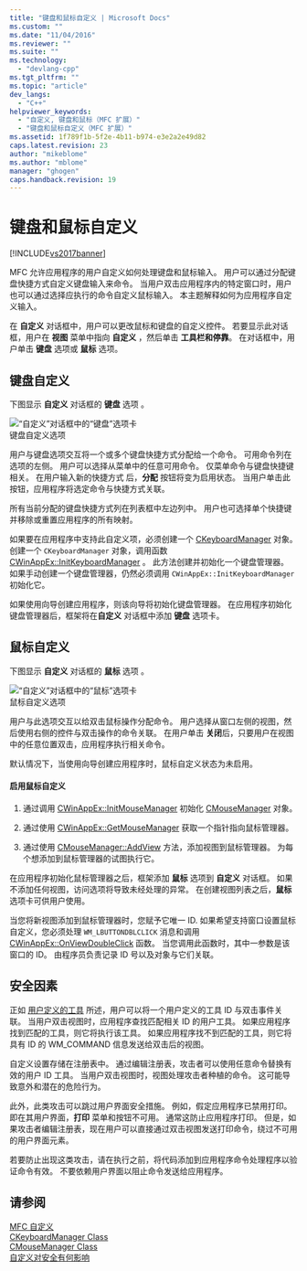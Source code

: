 ```yaml
---
title: "键盘和鼠标自定义 | Microsoft Docs"
ms.custom: ""
ms.date: "11/04/2016"
ms.reviewer: ""
ms.suite: ""
ms.technology: 
  - "devlang-cpp"
ms.tgt_pltfrm: ""
ms.topic: "article"
dev_langs: 
  - "C++"
helpviewer_keywords: 
  - "自定义, 键盘和鼠标（MFC 扩展）"
  - "键盘和鼠标自定义（MFC 扩展）"
ms.assetid: 1f789f1b-5f2e-4b11-b974-e3e2a2e49d82
caps.latest.revision: 23
author: "mikeblome"
ms.author: "mblome"
manager: "ghogen"
caps.handback.revision: 19
---
```

# 键盘和鼠标自定义
[!INCLUDE[vs2017banner](../assembler/inline/includes/vs2017banner.md)]

MFC 允许应用程序的用户自定义如何处理键盘和鼠标输入。  用户可以通过分配键盘快捷方式自定义键盘输入来命令。  当用户双击应用程序内的特定窗口时，用户也可以通过选择应执行的命令自定义鼠标输入。  本主题解释如何为应用程序自定义输入。  
  
 在 **自定义** 对话框中，用户可以更改鼠标和键盘的自定义控件。  若要显示此对话框，用户在 **视图** 菜单中指向 **自定义** ，然后单击 **工具栏和停靠**。  在对话框中，用户单击 **键盘** 选项或 **鼠标** 选项。  
  
## 键盘自定义  
 下图显示 **自定义** 对话框的 **键盘** 选项 。  
  
 ![“自定义”对话框中的“键盘”选项卡](../mfc/media/mfcnextkeyboardtab.png "MFCNextKeyboardTab")  
键盘自定义选项  
  
 用户与键盘选项交互将一个或多个键盘快捷方式分配给一个命令。  可用命令列在选项的左侧。  用户可以选择从菜单中的任意可用命令。  仅菜单命令与键盘快捷键相关。  在用户输入新的快捷方式 后，**分配** 按钮将变为启用状态。  当用户单击此按钮，应用程序将选定命令与快捷方式关联。  
  
 所有当前分配的键盘快捷方式列在列表框中左边列中。  用户也可选择单个快捷键并移除或重置应用程序的所有映射。  
  
 如果要在应用程序中支持此自定义项，必须创建一个 [CKeyboardManager](../mfc/reference/ckeyboardmanager-class.md) 对象。  创建一个 `CKeyboardManager` 对象，调用函数 [CWinAppEx::InitKeyboardManager](../Topic/CWinAppEx::InitKeyboardManager.md) 。  此方法创建并初始化一个键盘管理器。  如果手动创建一个键盘管理器，仍然必须调用 `CWinAppEx::InitKeyboardManager` 初始化它。  
  
 如果使用向导创建应用程序，则该向导将初始化键盘管理器。  在应用程序初始化键盘管理器后，框架将在**自定义** 对话框中添加 **键盘** 选项卡。  
  
## 鼠标自定义  
 下图显示 **自定义** 对话框的 **鼠标** 选项 。  
  
 ![“自定义”对话框中的“鼠标”选项卡](../mfc/media/mfcnextmousetab.png "MFCNextMouseTab")  
鼠标自定义选项  
  
 用户与此选项交互以给双击鼠标操作分配命令。  用户选择从窗口左侧的视图，然后使用右侧的控件与双击操作的命令关联。  在用户单击 **关闭**后，只要用户在视图中的任意位置双击，应用程序执行相关命令。  
  
 默认情况下，当使用向导创建应用程序时，鼠标自定义状态为未启用。  
  
#### 启用鼠标自定义  
  
1.  通过调用 [CWinAppEx::InitMouseManager](../Topic/CWinAppEx::InitMouseManager.md) 初始化 [CMouseManager](../mfc/reference/cmousemanager-class.md) 对象。  
  
2.  通过使用 [CWinAppEx::GetMouseManager](../Topic/CWinAppEx::GetMouseManager.md) 获取一个指针指向鼠标管理器。  
  
3.  通过使用 [CMouseManager::AddView](../Topic/CMouseManager::AddView.md) 方法，添加视图到鼠标管理器。  为每个想添加到鼠标管理器的试图执行它。  
  
 在应用程序初始化鼠标管理器之后，框架添加 **鼠标** 选项到 **自定义** 对话框。  如果不添加任何视图，访问选项将导致未经处理的异常。  在创建视图列表之后，**鼠标** 选项卡可供用户使用。  
  
 当您将新视图添加到鼠标管理器时，您赋予它唯一 ID.  如果希望支持窗口设置鼠标自定义，您必须处理 `WM_LBUTTONDBLCLICK` 消息和调用 [CWinAppEx::OnViewDoubleClick](../Topic/CWinAppEx::OnViewDoubleClick.md) 函数。  当您调用此函数时，其中一参数是该窗口的 ID。  由程序员负责记录 ID 号以及对象与它们关联。  
  
## 安全因素  
 正如 [用户定义的工具](../mfc/user-defined-tools.md) 所述，用户可以将一个用户定义的工具 ID 与双击事件关联。  当用户双击视图时，应用程序查找匹配相关 ID 的用户工具。  如果应用程序找到匹配的工具，则它将执行该工具。  如果应用程序找不到匹配的工具，则它将具有 ID 的 WM\_COMMAND 信息发送给双击后的视图。  
  
 自定义设置存储在注册表中。  通过编辑注册表，攻击者可以使用任意命令替换有效的用户 ID 工具。  当用户双击视图时，视图处理攻击者种植的命令。  这可能导致意外和潜在的危险行为。  
  
 此外，此类攻击可以跳过用户界面安全措施。  例如，假定应用程序已禁用打印。  即在其用户界面，**打印** 菜单和按钮不可用。  通常这防止应用程序打印。  但是，如果攻击者编辑注册表，现在用户可以直接通过双击视图发送打印命令，绕过不可用的用户界面元素。  
  
 若要防止出现这类攻击，请在执行之前，将代码添加到应用程序命令处理程序以验证命令有效。  不要依赖用户界面以阻止命令发送给应用程序。  
  
## 请参阅  
 [MFC 自定义](../mfc/customization-for-mfc.md)   
 [CKeyboardManager Class](../mfc/reference/ckeyboardmanager-class.md)   
 [CMouseManager Class](../mfc/reference/cmousemanager-class.md)   
 [自定义对安全有何影响](../mfc/security-implications-of-customization.md)